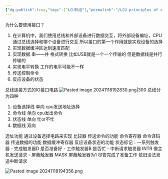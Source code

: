 ```yaml
---
{"dg-publish":true,"tags":["LCU机组"],"permalink":"/LCU principles of computer composition/IO接口/","dgPassFrontmatter":true,"noteIcon":"","created":"2024-11-17T17:00:59.622+08:00","updated":"2025-04-19T09:59:25.251+08:00"}
---
```



为什么要使用接口？
1. 在计算机中，我们使用总线和外部设备进行数据交互，将外部设备编址，CPU通过总线选择和哪个设备进行交互   所以接口的第一个作用就是实现设备的选择
2. 实现数据缓冲区达到速度匹配
3. 实现数据 串——并 格式转换
	比如USB就是一个一个传输的 但是数据线是并行传输的
4. 实现电平转换     工作的电平可能不一样
5. 传送控制命令
6. 反应设备的状态

总线连接方式的IO接口电路
![Pasted image 20241118192830.png|300](/img/user/accessory/Pasted%20image%2020241118192830.png)
总线分为四种
1. 设备选择线 单向 cpu发送地址选择
2. 命令线 单向 cpu发出命令
3. 状态线 单向 忙or不忙
4. 数据线 双向

选址功能
	通过设备选择电路来实现
	比较器
传送命令的功能
	命令寄存器
	命令译码器
传送数据的功能
	数据缓冲寄存器
反应设备状态的功能
	状态标记：一系列触发器
	- 完成触发器D  是否准备好
	- 工作触发器B  是否忙
	- 中断请求触发器 INTR 像主机发送请求
	- 屏蔽触发器 MASK 屏蔽触发器为1 尽管完成了准备工作 依旧没法发送中断请求


![Pasted image 20241118194356.png](/img/user/accessory/Pasted%20image%2020241118194356.png)
